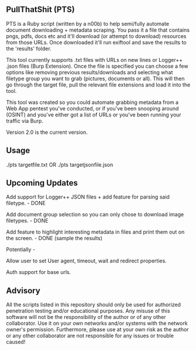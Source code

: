 ## PullThatShit (PTS)

PTS is a Ruby script (written by a n00b) to help semi/fully automate document downloading + metadata scraping. You pass it a file that contains pngs, pdfs, docs etc and it'll download (or attempt to download) resources from those URLs. Once downloaded it'll run exiftool and save the results to the 'results' folder. 

This tool currently supports .txt files with URLs on new lines or Logger++ .json files (Burp Extension). Once the file is specified you can choose a few options like removing previous results/downloads and selecting what filetype group you want to grab (pictures, documents or all). This will then go through the target file, pull the relevant file extensions and load it into the tool.

This tool was created so you could automate grabbing metadata from a Web App pentest you've conducted, or if you've been snooping around (OSINT) and you've either got a list of URLs or you've been running your traffic via Burp.

Version 2.0 is the current version.

## Usage

./pts targetfile.txt
OR
./pts targetjsonfile.json

## Upcoming Updates

Add support for Logger++ JSON files + add feature for parsing said filetype. - DONE

Add document group selection so you can only chose to download image filetypes. - DONE

Add feature to highlight interesting metadata in files and print them out on the screen. - DONE (sample the results)

Potentially -

Allow user to set User agent, timeout, wait and redirect properties.

Auth support for base urls.

## Advisory

All the scripts listed in this repository should only be used for authorized penetration testing and/or educational purposes. Any misuse of this software will not be the responsibility of the author or of any other collaborator. Use it on your own networks and/or systems with the network owner's permission. Furthermore, please use at your own risk as the author or any other collaborator are not responsible for any issues or trouble caused!
